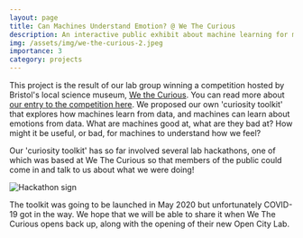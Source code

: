 ```yaml
---
layout: page
title: Can Machines Understand Emotion? @ We The Curious
description: An interactive public exhibit about machine learning for mental health
img: /assets/img/we-the-curious-2.jpeg
importance: 3
category: projects
---
```


This project is the result of our lab group winning a competition hosted by Bristol's local science museum, [We the Curious](https://www.wethecurious.org/). You can read more about [our entry to the competition here](https://jeangoldinginstitute.blogs.bristol.ac.uk/2019/07/23/can-machines-understand-emotion-curiosity-challenge-winners-announced/). We proposed our own 'curiosity toolkit' that explores how machines learn from data, and machines can learn about emotions from data. What are machines good at, what are they bad at? How might it be useful, or bad, for machines to understand how we feel?

Our 'curiosity toolkit' has so far involved several lab hackathons, one of which was based at We The Curious so that members of the public could come in and talk to us about what we were doing! 

![Hackathon sign](../../images/we-the-curious.jpeg)

The toolkit was going to be launched in May 2020 but unfortunately COVID-19 got in the way. We hope that we will be able to share it when We The Curious opens back up, along with the opening of their new Open City Lab. 